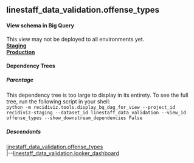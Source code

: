 ## linestaff_data_validation.offense_types



#### View schema in Big Query
This view may not be deployed to all environments yet.<br/>
[**Staging**](https://console.cloud.google.com/bigquery?pli=1&p=recidiviz-staging&page=table&project=recidiviz-staging&d=linestaff_data_validation&t=offense_types)
<br/>
[**Production**](https://console.cloud.google.com/bigquery?pli=1&p=recidiviz-123&page=table&project=recidiviz-123&d=linestaff_data_validation&t=offense_types)
<br/>

#### Dependency Trees

##### Parentage
This dependency tree is too large to display in its entirety. To see the full tree, run the following script in your shell: <br/>
```python -m recidiviz.tools.display_bq_dag_for_view --project_id recidiviz-staging --dataset_id linestaff_data_validation --view_id offense_types --show_downstream_dependencies False```

##### Descendants
[linestaff_data_validation.offense_types](../linestaff_data_validation/offense_types.md) <br/>
|--[linestaff_data_validation.looker_dashboard](../linestaff_data_validation/looker_dashboard.md) <br/>

